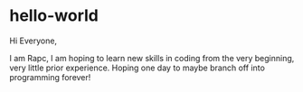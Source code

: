 # hello-world

Hi Everyone,

I am Rapc, I am hoping to learn new skills in coding from the very beginning, very little prior experience. Hoping one day to maybe branch off into programming forever!
